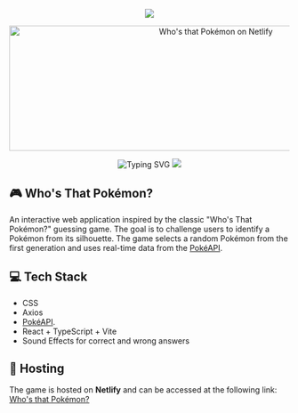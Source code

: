 <p align='center'>
    <img 
        src="https://capsule-render.vercel.app/api?type=waving&height=250&color=761616&text=Who's%20that%20Pokémon?&reversal=false&fontAlignY=40&fontColor=FFFFFF&fontSize=60"
    />
</p>
<p align='center'>
  <a href="https://whosthatpokemon-ingweb.netlify.app/">
    <img 
        src="https://i.imgur.com/HBv10xi.png" width="727" height="225" alt="Who's that Pokémon on Netlify"
    />
  </a>
</p>
    <p align='center'>
        <img
        src="https://readme-typing-svg.demolab.com/?font=Iosevka&size=16&pause=1000&color=FFFFFF&center=true&vCenter=true&width=435&lines=Click+the+image+to+access+to+the+game!" alt="Typing SVG"
        />
        <img 
        src="https://capsule-render.vercel.app/api?type=rect&height=5&color=761616&reversal=false&fontAlignY=40&fontColor=FFFFFF&fontSize=60"
        >
    </p>


## 🎮 Who's That Pokémon?
An interactive web application inspired by the classic "Who's That Pokémon?" guessing game. The goal is to challenge users to identify a Pokémon from its silhouette. The game selects a random Pokémon from the first generation and uses real-time data from the [PokéAPI](https://pokeapi.co/).

## 💻️ Tech Stack
- CSS
- Axios
- [PokéAPI](https://pokeapi.co/).
- React + TypeScript + Vite
- Sound Effects for correct and wrong answers


## 🔗 Hosting
The game is hosted on **Netlify** and can be accessed at the following link:
[Who's that Pokémon?](https://whosthatpokemon-ingweb.netlify.app/)
